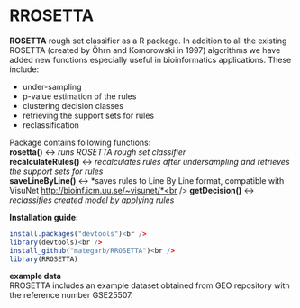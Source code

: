 # RROSETTA

**ROSETTA** rough set classifier as a R package. In addition to all the existing ROSETTA (created by Öhrn and Komorowski in 1997) algorithms we have added new functions especially useful in bioinformatics applications. 
These include: 
* under-sampling
* p-value estimation of the rules
* clustering decision classes
* retrieving the support sets for rules
* reclassification

Package contains following functions:<br />
**rosetta()** <-> *runs ROSETTA rough set classifier*<br />
**recalculateRules()** <-> *recalculates rules after undersampling and retrieves the support sets for rules*<br />
**saveLineByLine()** <-> *saves rules to Line By Line format, compatible with VisuNet http://bioinf.icm.uu.se/~visunet/*<br />
**getDecision()** <-> *reclassifies created model by applying rules*<br />

**Installation guide:**<br />
```R
install.packages("devtools")<br />
library(devtools)<br />
install_github("mategarb/RROSETTA")<br />
library(RROSETTA)
```

**example data**<br />
RROSETTA includes an example dataset obtained from GEO repository with the reference number GSE25507.
